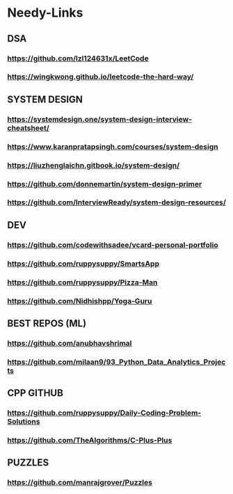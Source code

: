 # Needy-Links
## DSA
### https://github.com/lzl124631x/LeetCode
### https://wingkwong.github.io/leetcode-the-hard-way/
## SYSTEM DESIGN
### https://systemdesign.one/system-design-interview-cheatsheet/
### https://www.karanpratapsingh.com/courses/system-design
### https://liuzhenglaichn.gitbook.io/system-design/
### https://github.com/donnemartin/system-design-primer
### https://github.com/InterviewReady/system-design-resources/
## DEV
### https://github.com/codewithsadee/vcard-personal-portfolio
### https://github.com/ruppysuppy/SmartsApp
### https://github.com/ruppysuppy/Pizza-Man
### https://github.com/Nidhishpp/Yoga-Guru
## BEST REPOS (ML)
### https://github.com/anubhavshrimal
### https://github.com/milaan9/93_Python_Data_Analytics_Projects
## CPP GITHUB
### https://github.com/ruppysuppy/Daily-Coding-Problem-Solutions
### https://github.com/TheAlgorithms/C-Plus-Plus
## PUZZLES
### https://github.com/manrajgrover/Puzzles
